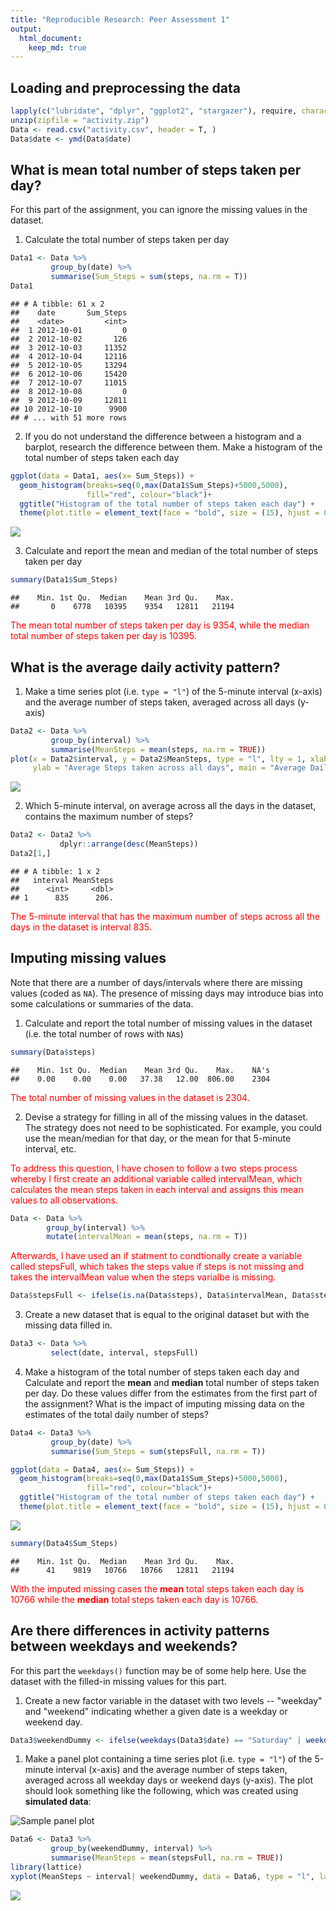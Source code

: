 ```yaml
---
title: "Reproducible Research: Peer Assessment 1"
output: 
  html_document:
    keep_md: true
---
```



## Loading and preprocessing the data


```r
lapply(c("lubridate", "dplyr", "ggplot2", "stargazer"), require, character.only = TRUE)
unzip(zipfile = "activity.zip")
Data <- read.csv("activity.csv", header = T, )
Data$date <- ymd(Data$date)
```


## What is mean total number of steps taken per day?

For this part of the assignment, you can ignore the missing values in the dataset.

1. Calculate the total number of steps taken per day


```r
Data1 <- Data %>% 
         group_by(date) %>% 
         summarise(Sum_Steps = sum(steps, na.rm = T))
Data1
```

```
## # A tibble: 61 x 2
##    date       Sum_Steps
##    <date>         <int>
##  1 2012-10-01         0
##  2 2012-10-02       126
##  3 2012-10-03     11352
##  4 2012-10-04     12116
##  5 2012-10-05     13294
##  6 2012-10-06     15420
##  7 2012-10-07     11015
##  8 2012-10-08         0
##  9 2012-10-09     12811
## 10 2012-10-10      9900
## # ... with 51 more rows
```

2. If you do not understand the difference between a histogram and a barplot, research the difference between them. Make a histogram of the total number of steps taken each day


```r
ggplot(data = Data1, aes(x= Sum_Steps)) +
  geom_histogram(breaks=seq(0,max(Data1$Sum_Steps)+5000,5000),
                 fill="red", colour="black")+
  ggtitle("Histogram of the total number of steps taken each day") +
  theme(plot.title = element_text(face = "bold", size = (15), hjust = 0.5))
```

![](PA1_template_files/figure-html/unnamed-chunk-3-1.png)<!-- -->

3. Calculate and report the mean and median of the total number of steps taken per day


```r
summary(Data1$Sum_Steps)
```

```
##    Min. 1st Qu.  Median    Mean 3rd Qu.    Max. 
##       0    6778   10395    9354   12811   21194
```

<span style="color: red;">The mean total number of steps taken per day is 9354, while the median total number of steps taken per day is 10395.</span>

## What is the average daily activity pattern?

1. Make a time series plot (i.e. `type = "l"`) of the 5-minute interval (x-axis) and the average number of steps taken, averaged across all days (y-axis)


```r
Data2 <- Data %>% 
         group_by(interval) %>% 
         summarise(MeanSteps = mean(steps, na.rm = TRUE))
plot(x = Data2$interval, y = Data2$MeanSteps, type = "l", lty = 1, xlab = "5 min interval", 
     ylab = "Average Steps taken across all days", main = "Average Daily Activity Pattern")
```

![](PA1_template_files/figure-html/unnamed-chunk-5-1.png)<!-- -->

2. Which 5-minute interval, on average across all the days in the dataset, contains the maximum number of steps?


```r
Data2 <- Data2 %>%  
           dplyr::arrange(desc(MeanSteps))
Data2[1,]
```

```
## # A tibble: 1 x 2
##   interval MeanSteps
##      <int>     <dbl>
## 1      835      206.
```

<span style="color: red;">The 5-minute interval that has the maximum number of steps across all the days in the dataset is interval 835.</span>

## Imputing missing values

Note that there are a number of days/intervals where there are missing
values (coded as `NA`). The presence of missing days may introduce
bias into some calculations or summaries of the data.

1. Calculate and report the total number of missing values in the dataset (i.e. the total number of rows with `NA`s)


```r
summary(Data$steps)
```

```
##    Min. 1st Qu.  Median    Mean 3rd Qu.    Max.    NA's 
##    0.00    0.00    0.00   37.38   12.00  806.00    2304
```

<span style="color: red;">The total number of missing values in the dataset is 2304.</span>

2. Devise a strategy for filling in all of the missing values in the dataset. The strategy does not need to be sophisticated. For example, you could use the mean/median for that day, or the mean for that 5-minute interval, etc.

<span style="color: red;">To address this question, I have chosen to follow a two steps process whereby I first create an additional variable called intervalMean, which calculates the mean steps taken in each interval and assigns this mean values to all observations.</span>


```r
Data <- Data %>% 
        group_by(interval) %>% 
        mutate(intervalMean = mean(steps, na.rm = T))
```

<span style="color: red;">Afterwards, I have used an if statment to condtionally create a variable called stepsFull, which takes the steps value if steps is not missing and takes the intervalMean value when the steps varialbe is missing.</span>


```r
Data$stepsFull <- ifelse(is.na(Data$steps), Data$intervalMean, Data$steps)
```


3. Create a new dataset that is equal to the original dataset but with the missing data filled in.


```r
Data3 <- Data %>% 
         select(date, interval, stepsFull)
```


4. Make a histogram of the total number of steps taken each day and Calculate and report the **mean** and **median** total number of steps taken per day. Do these values differ from the estimates from the first part of the assignment? What is the impact of imputing missing data on the estimates of the total daily number of steps?


```r
Data4 <- Data3 %>% 
         group_by(date) %>% 
         summarise(Sum_Steps = sum(stepsFull, na.rm = T))

ggplot(data = Data4, aes(x= Sum_Steps)) +
  geom_histogram(breaks=seq(0,max(Data1$Sum_Steps)+5000,5000),
                 fill="red", colour="black")+
  ggtitle("Histogram of the total number of steps taken each day") +
  theme(plot.title = element_text(face = "bold", size = (15), hjust = 0.5))
```

![](PA1_template_files/figure-html/unnamed-chunk-11-1.png)<!-- -->

```r
summary(Data4$Sum_Steps)
```

```
##    Min. 1st Qu.  Median    Mean 3rd Qu.    Max. 
##      41    9819   10766   10766   12811   21194
```

<span style="color: red;"> With the imputed missing cases the **mean** total steps taken each day is 
10766 while the **median** total steps taken each day is 10766.</span>

## Are there differences in activity patterns between weekdays and weekends?

For this part the `weekdays()` function may be of some help here. Use
the dataset with the filled-in missing values for this part.

1. Create a new factor variable in the dataset with two levels -- "weekday" and "weekend" indicating whether a given date is a weekday or weekend day.


```r
Data3$weekendDummy <- ifelse(weekdays(Data3$date) == "Saturday" | weekdays(Data3$date) == "Sunday", "weekend", "weekday" )
```


1. Make a panel plot containing a time series plot (i.e. `type = "l"`) of the 5-minute interval (x-axis) and the average number of steps taken, averaged across all weekday days or weekend days (y-axis). The plot should look something like the following, which was created using **simulated data**:

![Sample panel plot](instructions_fig/sample_panelplot.png) 


```r
Data6 <- Data3 %>% 
         group_by(weekendDummy, interval) %>% 
         summarise(MeanSteps = mean(stepsFull, na.rm = TRUE))
library(lattice)
xyplot(MeanSteps ~ interval| weekendDummy, data = Data6, type = "l", layout = c(1,2))
```

![](PA1_template_files/figure-html/unnamed-chunk-13-1.png)<!-- -->

